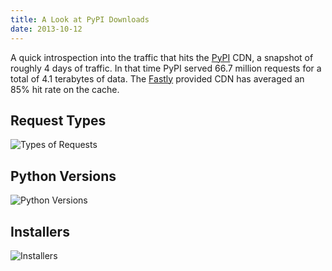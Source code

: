 ```yaml
---
title: A Look at PyPI Downloads
date: 2013-10-12
---
```


A quick introspection into the traffic that hits the [PyPI][1] CDN, a snapshot
of roughly 4 days of traffic. In that time PyPI served 66.7 million requests
for a total of 4.1 terabytes of data. The [Fastly][2] provided CDN has averaged
an 85% hit rate on the cache.

[1]: https://pypi.python.org/
[2]: http://fastly.com/


## Request Types

![Types of Requests](/images/a-look-at-pypi-downloads/traffic_type.png)


## Python Versions

![Python Versions](/images/a-look-at-pypi-downloads/python_versions.png)


## Installers

![Installers](/images/a-look-at-pypi-downloads/installers.png)
